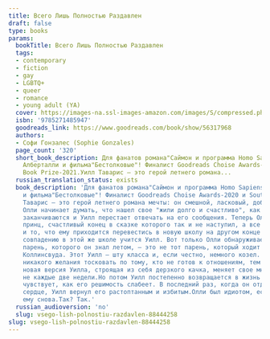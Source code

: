 ```yaml
---
title: Всего Лишь Полностью Раздавлен
draft: false
type: books
params:
  bookTitle: Всего Лишь Полностью Раздавлен
  tags:
  - contemporary
  - fiction
  - gay
  - LGBTQ+
  - queer
  - romance
  - young adult (YA)
  cover: https://images-na.ssl-images-amazon.com/images/S/compressed.photo.goodreads.com/books/1608197941i/56317968.jpg
  isbn: '9785271485947'
  goodreads_link: https://www.goodreads.com/book/show/56317968
  authors:
  - Софи Гонзалес (Sophie Gonzales)
  page_count: '320'
  short_book_description: Для фанатов романа"Саймон и программа Homo Sapiens"Бекки
    Алберталли и фильма"Бестолковые"! Финалист Goodreads Choise Awards-2020 и Southern
    Book Prize-2021.Уилл Таварис — это герой летнего романа...
  russian_translation_status: exists
  book_description: 'Для фанатов романа"Саймон и программа Homo Sapiens"Бекки Алберталли
    и фильма"Бестолковые"! Финалист Goodreads Choise Awards-2020 и Southern Book Prize-2021.Уилл
    Таварис — это герой летнего романа мечты: он смешной, ласковый, добрый... Но только
    Олли начинает думать, что нашел свое "жили долго и счастливо", как летние каникулы
    заканчиваются и Уилл перестает отвечать на его сообщения. Теперь Олли — одинокий
    принц, счастливый конец в сказке которого так и не наступил, а все усложняет еще
    и то, что ему приходится перевестись в новую школу на другом конце страны.По невероятному
    совпадению в этой же школе учится Уилл. Вот только Олли обнаруживает, что милый
    парень, которого он знал летом, — это не тот парень, который ходит в Старшую школу
    Коллинсвуда. Этот Уилл — шту класса и, если честно, немного козел. У Олли нет
    никакого желания тосковать по тому, кто не готов к отношениям, тем более что это
    новая версия Уилла, строящая из себя дерзкого качка, меняет свое мнение чуть ли
    не каждые две недели.Но потом Уилл постепенно возвращается в жизнь Олли, и он
    чувствует, как его решимость слабеет. В последний раз, когда он отдал Уиллу свое
    сердце, Уилл вернул его растоптанным и избитым.Олли был идиотом, если бы доверился
    ему снова.Так? Так.'
  russian_audioversion: 'no'
  slug: vsego-lish-polnostiu-razdavlen-88444258
slug: vsego-lish-polnostiu-razdavlen-88444258
---
```

